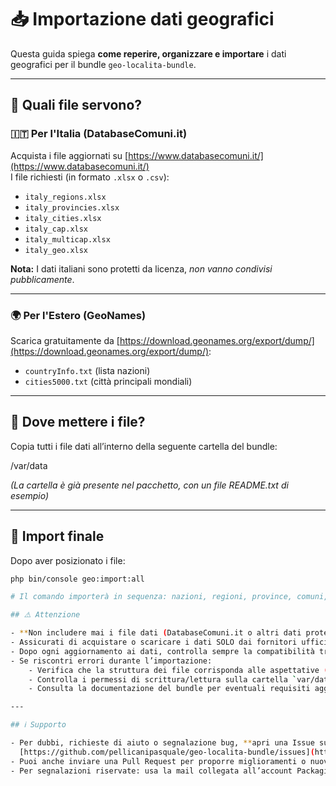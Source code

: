 # 📥 Importazione dati geografici

Questa guida spiega **come reperire, organizzare e importare** i dati geografici per il bundle `geo-localita-bundle`.

---

## 📑 Quali file servono?

### 🇮🇹 **Per l'Italia (DatabaseComuni.it)**

Acquista i file aggiornati su [https://www.databasecomuni.it/](https://www.databasecomuni.it/)  
I file richiesti (in formato `.xlsx` o `.csv`):

- `italy_regions.xlsx`
- `italy_provincies.xlsx`
- `italy_cities.xlsx`
- `italy_cap.xlsx`
- `italy_multicap.xlsx`
- `italy_geo.xlsx`

**Nota:** I dati italiani sono protetti da licenza, _non vanno condivisi pubblicamente_.

---

### 🌍 **Per l'Estero (GeoNames)**

Scarica gratuitamente da [https://download.geonames.org/export/dump/](https://download.geonames.org/export/dump/):

- `countryInfo.txt` (lista nazioni)
- `cities5000.txt` (città principali mondiali)

---

## 📂 Dove mettere i file?

Copia tutti i file dati all’interno della seguente cartella del bundle:

/var/data

*(La cartella è già presente nel pacchetto, con un file README.txt di esempio)*

---

## 🚦 **Import finale**

Dopo aver posizionato i file:

```bash
php bin/console geo:import:all

# Il comando importerà in sequenza: nazioni, regioni, province, comuni, CAP, coordinate e città estere.

## ⚠️ Attenzione

- **Non includere mai i file dati (DatabaseComuni.it o altri dati protetti) nel repository pubblico!**
- Assicurati di acquistare o scaricare i dati SOLO dai fornitori ufficiali e rispettare le relative licenze.
- Dopo ogni aggiornamento ai dati, controlla sempre la compatibilità tra la versione dei file e quella del bundle.
- Se riscontri errori durante l’importazione:
    - Verifica che la struttura dei file corrisponda alle aspettative (header, colonne, formato).
    - Controlla i permessi di scrittura/lettura sulla cartella `var/data/`.
    - Consulta la documentazione del bundle per eventuali requisiti aggiuntivi.

---

## ℹ️ Supporto

- Per dubbi, richieste di aiuto o segnalazione bug, **apri una Issue su GitHub**:  
  [https://github.com/pellicanipasquale/geo-localita-bundle/issues](https://github.com/pellicanipasquale/geo-localita-bundle/issues)
- Puoi anche inviare una Pull Request per proporre miglioramenti o nuove funzionalità.
- Per segnalazioni riservate: usa la mail collegata all’account Packagist/GitHub del maintainer.
